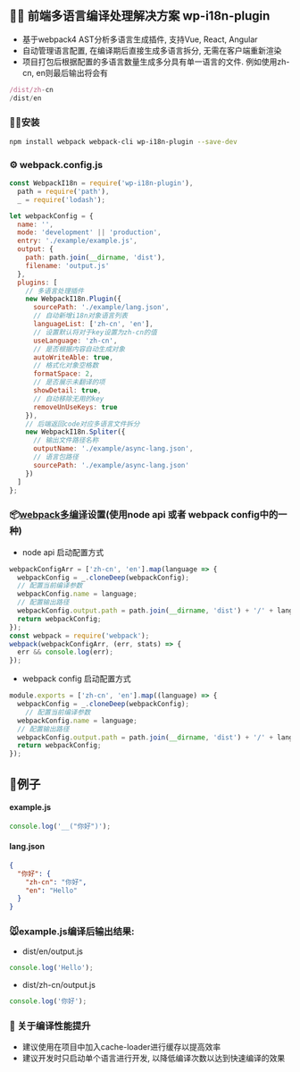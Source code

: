 ## 🎉🎉 前端多语言编译处理解决方案 wp-i18n-plugin 
  - 基于webpack4 AST分析多语言生成插件, 支持Vue, React, Angular
  - 自动管理语言配置, 在编译期后直接生成多语言拆分, 无需在客户端重新渲染
  - 项目打包后根据配置的多语言数量生成多分具有单一语言的文件. 例如使用zh-cn, en则最后输出将会有
  ``` js
/dist/zh-cn
/dist/en
  ```


### 👏👏安装
``` bash
npm install webpack webpack-cli wp-i18n-plugin --save-dev
```

### ⚙ webpack.config.js
``` js
const WebpackI18n = require('wp-i18n-plugin'),
  path = require('path'),
  _ = require('lodash');

let webpackConfig = {
  name: '',
  mode: 'development' || 'production',
  entry: './example/example.js',
  output: {
    path: path.join(__dirname, 'dist'),
    filename: 'output.js'
  },
  plugins: [
    // 多语言处理插件
    new WebpackI18n.Plugin({
      sourcePath: './example/lang.json',
      // 自动新增i18n对象语言列表
      languageList: ['zh-cn', 'en'],
      // 设置默认将对于key设置为zh-cn的值
      useLanguage: 'zh-cn',
      // 是否根据内容自动生成对象
      autoWriteAble: true,
      // 格式化对象空格数
      formatSpace: 2,
      // 是否展示未翻译的项
      showDetail: true,
      // 自动移除无用的key
      removeUnUseKeys: true
    }),
    // 后端返回code对应多语言文件拆分
    new WebpackI18n.Spliter({
      // 输出文件路径名称
      outputName: './example/async-lang.json',
      // 语言包路径
      sourcePath: './example/async-lang.json'
    })
  ]
};
```

### 📦[webpack多编译](https://webpack.js.org/concepts/targets/#multiple-targets)设置(使用node api 或者 webpack config中的一种)
- node api 启动配置方式
``` js
webpackConfigArr = ['zh-cn', 'en'].map(language => {
  webpackConfig = _.cloneDeep(webpackConfig);
  // 配置当前编译参数
  webpackConfig.name = language;
  // 配置输出路径
  webpackConfig.output.path = path.join(__dirname, 'dist') + '/' + language;
  return webpackConfig;
});
const webpack = require('webpack');
webpack(webpackConfigArr, (err, stats) => {
  err && console.log(err);
});

```
- webpack config 启动配置方式
``` js
module.exports = ['zh-cn', 'en'].map((language) => {
  webpackConfig = _.cloneDeep(webpackConfig);
	// 配置当前编译参数
  webpackConfig.name = language;
  // 配置输出路径
  webpackConfig.output.path = path.join(__dirname, 'dist') + '/' + language;
  return webpackConfig;
});
```
## 🌰例子
#### example.js
``` js
console.log('__("你好")');
```
#### lang.json
``` json
{
  "你好": {
    "zh-cn": "你好",
    "en": "Hello"
  }
}
```
### 🐭example.js编译后输出结果:
 - dist/en/output.js
``` js
console.log('Hello');
```
 - dist/zh-cn/output.js
``` js
console.log('你好');
```


### 🖖 关于编译性能提升
  - 建议使用在项目中加入cache-loader进行缓存以提高效率
  - 建议开发时只启动单个语言进行开发, 以降低编译次数以达到快速编译的效果

